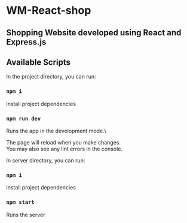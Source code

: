 # WM-React-shop
## Shopping Website developed using React and Express.js

## Available Scripts

In the project directory, you can run:

### `npm i`
install project dependencies

### `npm run dev`
Runs the app in the development mode.\

The page will reload when you make changes.\
You may also see any lint errors in the console.

In server directory, you can run:

### `npm i`
install project dependencies

### `npm start`
Runs the server
